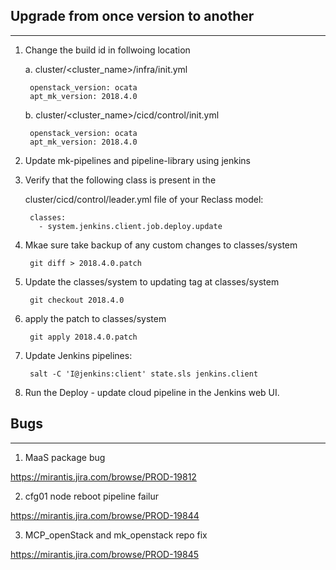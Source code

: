 ## Upgrade from once version to another
--------------------------------------------

1. Change the build id in follwoing location

    a. cluster/<cluster_name>/infra/init.yml

        openstack_version: ocata
        apt_mk_version: 2018.4.0

    b. cluster/<cluster_name>/cicd/control/init.yml

        openstack_version: ocata
        apt_mk_version: 2018.4.0

2. Update mk-pipelines and pipeline-library using jenkins

3. Verify that the following class is present in the      

    cluster/cicd/control/leader.yml file of your Reclass model:

        classes:
          - system.jenkins.client.job.deploy.update

4. Mkae sure take backup of any custom changes to classes/system

        git diff > 2018.4.0.patch

5. Update the classes/system to updating tag at classes/system

        git checkout 2018.4.0

6. apply the patch to classes/system

        git apply 2018.4.0.patch

7. Update Jenkins pipelines:

        salt -C 'I@jenkins:client' state.sls jenkins.client

8. Run the Deploy - update cloud pipeline in the Jenkins web UI.



## Bugs
-----------------------------

1. MaaS package bug

https://mirantis.jira.com/browse/PROD-19812

2. cfg01 node reboot pipeline failur

https://mirantis.jira.com/browse/PROD-19844

3. MCP_openStack and mk_openstack repo fix

https://mirantis.jira.com/browse/PROD-19845

